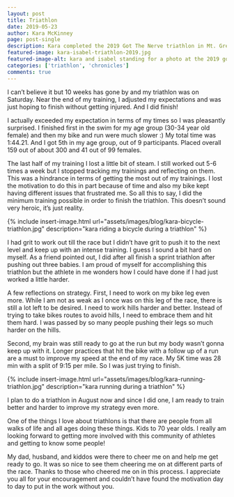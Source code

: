 ```yaml
---
layout: post
title: Triathlon
date: 2019-05-23
author: Kara McKinney
page: post-single
description: Kara completed the 2019 Got The Nerve triathlon in Mt. Gretna, PA.
featured-image: kara-isabel-triathlon-2019.jpg
featured-image-alt: kara and isabel standing for a photo at the 2019 got the nerve triathlon
categories: ['triathlon', 'chronicles']
comments: true
---
```


I can’t believe it but 10 weeks has gone by and my triathlon was on Saturday. Near the end of my training, I adjusted my expectations and was just hoping to finish without getting injured. And I did finish!

I actually exceeded my expectation in terms of my times so I was pleasantly surprised. I finished first in the swim for my age group (30-34 year old female) and then my bike and run were much slower :) My total time was 1:44.21. And I got 5th in my age group, out of 9 participants. Placed overall 159 out of about 300 and 41 out of 99 females.

The last half of my training I lost a little bit of steam. I still worked out 5-6 times a week but I stopped tracking my trainings and reflecting on them. This was a hindrance in terms of getting the most out of my trainings. I lost the motivation to do this in part because of time and also my bike kept having different issues that frustrated me. So all this to say, I did the minimum training possible in order to finish the triathlon. This doesn’t sound very heroic, it’s just reality.

{% include insert-image.html url="assets/images/blog/kara-bicycle-triathlon.jpg" description="kara riding a bicycle during a triathlon" %}

I had grit to work out till the race but I didn’t have grit to push it to the next level and keep up with an intense training. I guess I sound a bit hard on myself. As a friend pointed out, I did after all finish a sprint triathlon after pushing out three babies. I am proud of myself for accomplishing this triathlon but the athlete in me wonders how I could have done if I had just worked a little harder.

A few reflections on strategy. First, I need to work on my bike leg even more. While I am not as weak as I once was on this leg of the race, there is still a lot left to be desired. I need to work hills harder and better. Instead of trying to take bikes routes to avoid hills, I need to embrace them and hit them hard. I was passed by so many people pushing their legs so much harder on the hills.

Second, my brain was still ready to go at the run but my body wasn’t gonna keep up with it. Longer practices that hit the bike with a follow up of a run are a must to improve my speed at the end of my race. My 5K time was 28 min with a split of 9:15 per mile. So I was just trying to finish.

{% include insert-image.html url="assets/images/blog/kara-running-triathlon.jpg" description="kara running during a triathlon" %}

I plan to do a triathlon in August now and since I did one, I am ready to train better and harder to improve my strategy even more.

One of the things I love about triathlons is that there are people from all walks of life and all ages doing these things. Kids to 70 year olds. I really am looking forward to getting more involved with this community of athletes and getting to know some people!

My dad, husband, and kiddos were there to cheer me on and help me get ready to go. It was so nice to see them cheering me on at different parts of the race. Thanks to those who cheered me on in this process. I appreciate you all for your encouragement and couldn’t have found the motivation day to day to put in the work without you.

